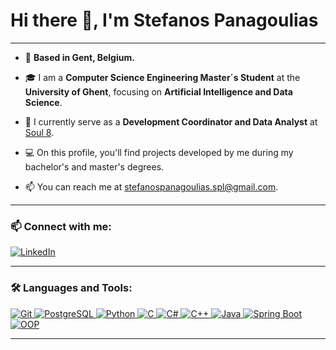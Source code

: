 # Hi there 👋, I'm Stefanos Panagoulias

---

- 📍 **Based in Gent, Belgium.**

- 🎓 I am a **Computer Science Engineering Master´s Student** at the **University of Ghent**, focusing on **Artificial Intelligence and Data Science**.

- 💼 I currently serve as a **Development Coordinator and Data Analyst** at [Soul 8](https://www.soul8.com/?utm_medium=cpc&utm_source=google&utm_campaign=institucional&gad_source=1&gclid=Cj0KCQjwhb60BhClARIsABGGtw8Tg368TyUWgJPp1TeyruG3K0t0l0un3oaL6G7F7at90svL5C8lGqkaAurgEALw_wcB).

- 💻 On this profile, you'll find projects developed by me during my bachelor's and master's degrees.

- 📫 You can reach me at [stefanospanagoulias.spl@gmail.com](mailto:stefanospanagoulias.spl@gmail.com).

---

### 📫 Connect with me:

[![LinkedIn](https://img.shields.io/badge/-LinkedIn-blue?style=flat-square&logo=Linkedin&logoColor=white)](https://www.linkedin.com/in/stefanos-panagoulias-lucena-4306a6248)

---

### 🛠️ Languages and Tools:

<p align="left">
  <a href="https://git-scm.com/" target="_blank">
    <img src="https://img.shields.io/badge/-Git-F05032?style=flat-square&logo=git&logoColor=white" alt="Git"/>
  </a>
  <a href="https://www.postgresql.org/" target="_blank">
    <img src="https://img.shields.io/badge/-PostgreSQL-336791?style=flat-square&logo=postgresql&logoColor=white" alt="PostgreSQL"/>
  </a>
  <a href="https://www.python.org/" target="_blank">
    <img src="https://img.shields.io/badge/-Python-3776AB?style=flat-square&logo=python&logoColor=white" alt="Python"/>
  </a>
  <a href="https://www.iso.org/standard/74528.html" target="_blank">
    <img src="https://img.shields.io/badge/-C-00599C?style=flat-square&logo=c&logoColor=white" alt="C"/>
  </a>
  <a href="https://docs.microsoft.com/en-us/dotnet/csharp/" target="_blank">
    <img src="https://img.shields.io/badge/-C%23-239120?style=flat-square&logo=c-sharp&logoColor=white" alt="C#"/>
  </a>
  <a href="https://isocpp.org/" target="_blank">
    <img src="https://img.shields.io/badge/-C++-00599C?style=flat-square&logo=c%2B%2B&logoColor=white" alt="C++"/>
  </a>
  <a href="https://www.java.com/" target="_blank">
    <img src="https://img.shields.io/badge/-Java-007396?style=flat-square&logo=java&logoColor=white" alt="Java"/>
  </a>
  <a href="https://spring.io/projects/spring-boot" target="_blank">
    <img src="https://img.shields.io/badge/-Spring%20Boot-6DB33F?style=flat-square&logo=spring-boot&logoColor=white" alt="Spring Boot"/>
  </a>
  <a href="https://en.wikipedia.org/wiki/Object-oriented_programming" target="_blank">
    <img src="https://img.shields.io/badge/-OOP-1A1A1A?style=flat-square&logo=oop&logoColor=white" alt="OOP"/>
  </a>
</p>

---
